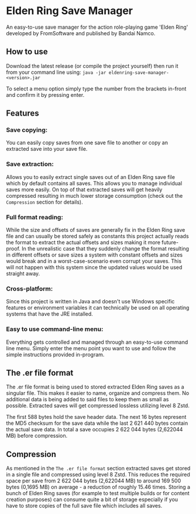 # Elden Ring Save Manager

An easy-to-use save manager for the action role-playing game 'Elden Ring' developed by FromSoftware and published by Bandai
Namco.

## How to use
Download the latest release (or compile the project yourself) then run it from your command line using: ```java -jar
eldenring-save-manager-<version>.jar```

To select a menu option simply type the number from the brackets in-front and confirm it by pressing enter.

## Features

### Save copying:

You can easily copy saves from one save file to another or copy an extracted save into your save file.

### Save extraction:

Allows you to easily extract single saves out of an Elden Ring save file which by default contains all
saves. This allows you to manage individual saves more easily. On top of that extracted saves will get
heavily compressed resulting in much lower storage consumption (check out the `Compression` section for details).

### Full format reading:

While the size and offsets of saves are generally fix in the Elden Ring save file and can usually
be stored safely as constants this project actually reads the format to extract the actual offsets
and sizes making it more future-proof. In the unrealistic case that they suddenly change the format
resulting in different offsets or save sizes a system with constant offsets and sizes would break and in a
worst-case-scenario even corrupt your saves. This will not happen with this system since the updated values
would be used straight away.

### Cross-platform:

Since this project is written in Java and doesn't use Windows specific features or environment variables it can
technically be used on all operating systems that have the JRE installed.

### Easy to use command-line menu:

Everything gets controlled and managed through an easy-to-use command line menu. Simply enter the menu point
you want to use and follow the simple instructions provided in-program.

## The .er file format

The .er file format is being used to stored extracted Elden Ring saves as a singular file.
This makes it easier to name, organize and compress them. No additional data is being added to
said files to keep them as small as possible. Extracted saves will get compressed lossless
utilizing level 8 Zstd.

The first 588 bytes hold the save header data. The next 16 bytes represent the MD5 checksum for
the save data while the last 2 621 440 bytes contain the actual save data. In total a
save occupies 2 622 044 bytes (2,622044 MB) before compression.

## Compression

As mentioned in the `The .er file format` section extracted saves get stored in a single file and
compressed using level 8 Zstd. This reduces the required space per save from 2 622 044 bytes (2,622044 MB)
to around 169 500 bytes (0,1695 MB) on average - a reduction of roughly 15.46 times. Storing a bunch of
Elden Ring saves (for example to test multiple builds or for content creation purposes) can consume
quite a bit of storage especially if you have to store copies of the full save file which includes all saves.